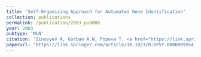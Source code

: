 ```yaml
---
title: 'Self-Organizing Approach for Automated Gene Identification'
collection: publications
permalink: /publication/2003_pub006
year: 2003
pubtype: 'MLN'
citation: 'Zinovyev A, Gorban A.N, Popova T. <a href="https://link.springer.com/article/10.1023/B:OPSY.0000009554.93005.f6">Self-Organizing Approach for Automated Gene Identification</a>. 2003. <i>Open Systems and Information Dynamics</i> 10(4), 321-333'
paperurl: 'https://link.springer.com/article/10.1023/B:OPSY.0000009554.93005.f6'
---
```

